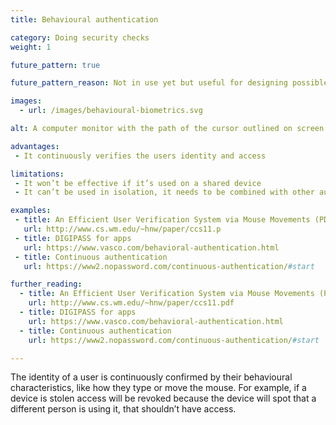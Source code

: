 ```yaml
---
title: Behavioural authentication

category: Doing security checks
weight: 1

future_pattern: true

future_pattern_reason: Not in use yet but useful for designing possible futures.

images:
  - url: /images/behavioural-biometrics.svg

alt: A computer monitor with the path of the cursor outlined on screen.

advantages:
 - It continuously verifies the users identity and access

limitations:
 - It won’t be effective if it’s used on a shared device
 - It can’t be used in isolation, it needs to be combined with other authentication methods

examples:
 - title: An Efficient User Verification System via Mouse Movements (PDF)
   url: http://www.cs.wm.edu/~hnw/paper/ccs11.p
 - title: DIGIPASS for apps
   url: https://www.vasco.com/behavioral-authentication.html
 - title: Continuous authentication
   url: https://www2.nopassword.com/continuous-authentication/#start

further_reading:
  - title: An Efficient User Verification System via Mouse Movements (PDF)
    url: http://www.cs.wm.edu/~hnw/paper/ccs11.pdf
  - title: DIGIPASS for apps
    url: https://www.vasco.com/behavioral-authentication.html
  - title: Continuous authentication
    url: https://www2.nopassword.com/continuous-authentication/#start

---
```


The identity of a user is continuously confirmed by their behavioural characteristics, like how they type or move the mouse. For example, if a device is stolen access will be revoked because the device will spot that a different person is using it, that shouldn’t have access.
